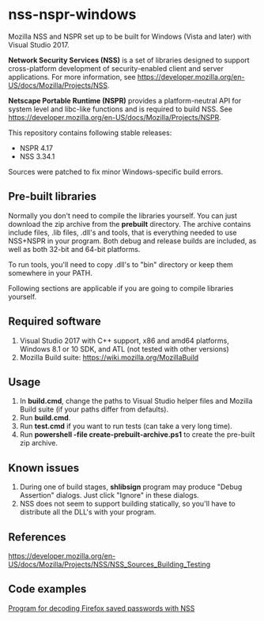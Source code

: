 # nss-nspr-windows

Mozilla NSS and NSPR set up to be built for Windows (Vista and later) with Visual Studio 2017.

**Network Security Services (NSS)** is a set of libraries designed to support cross-platform development of security-enabled
client and server applications. For more information, see https://developer.mozilla.org/en-US/docs/Mozilla/Projects/NSS.

**Netscape Portable Runtime (NSPR)** provides a platform-neutral API for system level and libc-like functions
and is required to build NSS. See https://developer.mozilla.org/en-US/docs/Mozilla/Projects/NSPR.

This repository contains following stable releases:
* NSPR 4.17
* NSS 3.34.1

Sources were patched to fix minor Windows-specific build errors. 

## Pre-built libraries

Normally you don't need to compile the libraries yourself. You can just download the zip archive from the **prebuilt** directory.
The archive contains include files, .lib files, .dll's and tools, that is everything needed to use NSS+NSPR in your program.
Both debug and release builds are included, as well as both 32-bit and 64-bit platforms.

To run tools, you'll need to copy .dll's to "bin" directory or keep them somewhere in your PATH.

Following sections are applicable if you are going to compile libraries yourself.

## Required software

1. Visual Studio 2017 with C++ support, x86 and amd64 platforms, Windows 8.1 or 10 SDK, and ATL (not tested with other versions)
2. Mozilla Build suite: https://wiki.mozilla.org/MozillaBuild

## Usage

1. In **build.cmd**, change the paths to Visual Studio helper files and Mozilla Build suite (if your paths differ from defaults).
2. Run **build.cmd**.
3. Run **test.cmd** if you want to run tests (can take a very long time).
4. Run **powershell -file create-prebuilt-archive.ps1** to create the pre-built zip archive.

## Known issues

1. During one of build stages, **shlibsign** program may produce "Debug Assertion" dialogs. Just click "Ignore" in these dialogs.
2. NSS does not seem to support building statically, so you'll have to distribute all the DLL's with your program.

## References

https://developer.mozilla.org/en-US/docs/Mozilla/Projects/NSS/NSS_Sources_Building_Testing

## Code examples

[Program for decoding Firefox saved passwords with NSS](https://gist.github.com/sergey-cheperis/64f28fd6e3ba69dc2d13dca826c1aa99)
